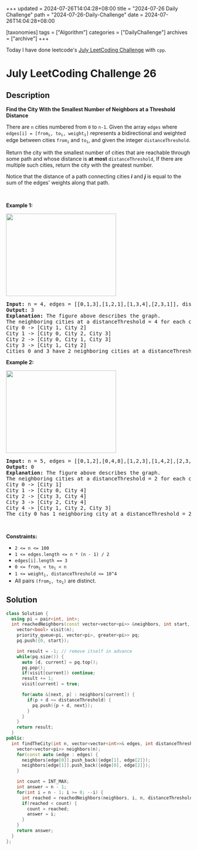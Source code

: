 +++
updated = 2024-07-26T14:04:28+08:00
title = "2024-07-26 Daily Challenge"
path = "2024-07-26-Daily-Challenge"
date = 2024-07-26T14:04:28+08:00

[taxonomies]
tags = ["Algorithm"]
categories = ["DailyChallenge"]
archives = ["archive"]
+++

Today I have done leetcode's [July LeetCoding Challenge](https://leetcode.com/problems/find-the-city-with-the-smallest-number-of-neighbors-at-a-threshold-distance/) with `cpp`.

<!-- more -->

# July LeetCoding Challenge 26

## Description

**Find the City With the Smallest Number of Neighbors at a Threshold Distance**

<p>There are <code>n</code> cities numbered from <code>0</code> to <code>n-1</code>. Given the array <code>edges</code> where <code>edges[i] = [from<sub>i</sub>, to<sub>i</sub>, weight<sub>i</sub>]</code> represents a bidirectional and weighted edge between cities <code>from<sub>i</sub></code> and <code>to<sub>i</sub></code>, and given the integer <code>distanceThreshold</code>.</p>

<p>Return the city with the smallest number of cities that are reachable through some path and whose distance is <strong>at most</strong> <code>distanceThreshold</code>, If there are multiple such cities, return the city with the greatest number.</p>

<p>Notice that the distance of a path connecting cities <em><strong>i</strong></em> and <em><strong>j</strong></em> is equal to the sum of the edges&#39; weights along that path.</p>

<p>&nbsp;</p>
<p><strong class="example">Example 1:</strong></p>
<img alt="" src="https://assets.leetcode.com/uploads/2020/01/16/find_the_city_01.png" style="width: 300px; height: 225px;" />
<pre>
<strong>Input:</strong> n = 4, edges = [[0,1,3],[1,2,1],[1,3,4],[2,3,1]], distanceThreshold = 4
<strong>Output:</strong> 3
<strong>Explanation: </strong>The figure above describes the graph.&nbsp;
The neighboring cities at a distanceThreshold = 4 for each city are:
City 0 -&gt; [City 1, City 2]&nbsp;
City 1 -&gt; [City 0, City 2, City 3]&nbsp;
City 2 -&gt; [City 0, City 1, City 3]&nbsp;
City 3 -&gt; [City 1, City 2]&nbsp;
Cities 0 and 3 have 2 neighboring cities at a distanceThreshold = 4, but we have to return city 3 since it has the greatest number.
</pre>

<p><strong class="example">Example 2:</strong></p>
<img alt="" src="https://assets.leetcode.com/uploads/2020/01/16/find_the_city_02.png" style="width: 300px; height: 225px;" />
<pre>
<strong>Input:</strong> n = 5, edges = [[0,1,2],[0,4,8],[1,2,3],[1,4,2],[2,3,1],[3,4,1]], distanceThreshold = 2
<strong>Output:</strong> 0
<strong>Explanation: </strong>The figure above describes the graph.&nbsp;
The neighboring cities at a distanceThreshold = 2 for each city are:
City 0 -&gt; [City 1]&nbsp;
City 1 -&gt; [City 0, City 4]&nbsp;
City 2 -&gt; [City 3, City 4]&nbsp;
City 3 -&gt; [City 2, City 4]
City 4 -&gt; [City 1, City 2, City 3]&nbsp;
The city 0 has 1 neighboring city at a distanceThreshold = 2.
</pre>

<p>&nbsp;</p>
<p><strong>Constraints:</strong></p>

<ul>
	<li><code>2 &lt;= n &lt;= 100</code></li>
	<li><code>1 &lt;= edges.length &lt;= n * (n - 1) / 2</code></li>
	<li><code>edges[i].length == 3</code></li>
	<li><code>0 &lt;= from<sub>i</sub> &lt; to<sub>i</sub> &lt; n</code></li>
	<li><code>1 &lt;= weight<sub>i</sub>,&nbsp;distanceThreshold &lt;= 10^4</code></li>
	<li>All pairs <code>(from<sub>i</sub>, to<sub>i</sub>)</code> are distinct.</li>
</ul>


## Solution

``` cpp
class Solution {
  using pi = pair<int, int>;
  int reachedNeighbors(const vector<vector<pi>> &neighbors, int start, int n, int distanceThreshold) {
    vector<bool> visit(n);
    priority_queue<pi, vector<pi>, greater<pi>> pq;
    pq.push({0, start});

    int result = -1; // remove itself in advance
    while(pq.size()) {
      auto [d, current] = pq.top();
      pq.pop();
      if(visit[current]) continue;
      result += 1;
      visit[current] = true;

      for(auto &[next, p] : neighbors[current]) {
        if(p + d <= distanceThreshold) {
          pq.push({p + d, next});
        }
      }
    }
    return result;
  }
public:
  int findTheCity(int n, vector<vector<int>>& edges, int distanceThreshold) {
    vector<vector<pi>> neighbors(n);
    for(const auto &edge : edges) {
      neighbors[edge[0]].push_back({edge[1], edge[2]});
      neighbors[edge[1]].push_back({edge[0], edge[2]});
    }

    int count = INT_MAX;
    int answer = n - 1;
    for(int i = n - 1; i >= 0; --i) {
      int reached = reachedNeighbors(neighbors, i, n, distanceThreshold);
      if(reached < count) {
        count = reached;
        answer = i;
      }
    }
    return answer;
  }
};
```
